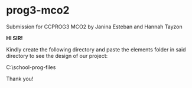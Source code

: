 # prog3-mco2
Submission for CCPROG3 MCO2
by Janina Esteban
and Hannah Tayzon

**HI SIR!**

Kindly create the following directory and paste the elements folder in said directory to see the design of our project:

C:\school-prog-files

Thank you!
